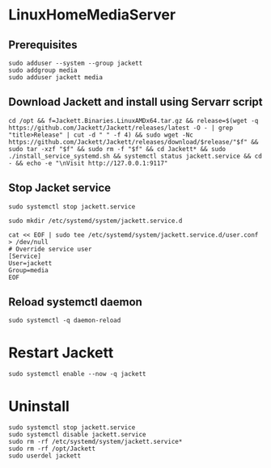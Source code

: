 # LinuxHomeMediaServer

## Prerequisites
```
sudo adduser --system --group jackett
sudo addgroup media
sudo adduser jackett media
```

## Download Jackett and install using Servarr script
```
cd /opt && f=Jackett.Binaries.LinuxAMDx64.tar.gz && release=$(wget -q https://github.com/Jackett/Jackett/releases/latest -O - | grep "title>Release" | cut -d " " -f 4) && sudo wget -Nc https://github.com/Jackett/Jackett/releases/download/$release/"$f" && sudo tar -xzf "$f" && sudo rm -f "$f" && cd Jackett* && sudo ./install_service_systemd.sh && systemctl status jackett.service && cd - && echo -e "\nVisit http://127.0.0.1:9117"
```

## Stop Jacket service
```
sudo systemctl stop jackett.service
```

```
sudo mkdir /etc/systemd/system/jackett.service.d
```
```
cat << EOF | sudo tee /etc/systemd/system/jackett.service.d/user.conf > /dev/null
# Override service user
[Service]
User=jackett
Group=media
EOF
```

## Reload systemctl daemon
```
sudo systemctl -q daemon-reload
```
# Restart Jackett
```
sudo systemctl enable --now -q jackett
```

# Uninstall
```
sudo systemctl stop jackett.service
sudo systemctl disable jackett.service
sudo rm -rf /etc/systemd/system/jackett.service*
sudo rm -rf /opt/Jackett
sudo userdel jackett
```
